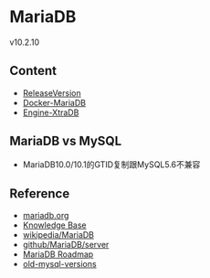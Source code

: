 # MariaDB
v10.2.10


## Content

- [ReleaseVersion](https://en.wikipedia.org/wiki/MariaDB#Versioning)
- [Docker-MariaDB](https://github.com/shawn0915/docker-study/blob/master/docker/mariadb-docker.md)
- [Engine-XtraDB](../mgmt/storageEngine/XtraDB.md)

## MariaDB vs MySQL

- MariaDB10.0/10.1的GTID复制跟MySQL5.6不兼容


## Reference

- [mariadb.org](https://mariadb.org/)
- [Knowledge Base](https://mariadb.com/kb/en/)
- [wikipedia/MariaDB](http://en.wikipedia.org/wiki/MariaDB)
- [github/MariaDB/server](https://github.com/MariaDB/server)
- [MariaDB Roadmap](https://mariadb.com/kb/en/library/mariadb-roadmap/)
- [old-mysql-versions](https://mariadb.com/kb/en/library/old-mysql-versions/)